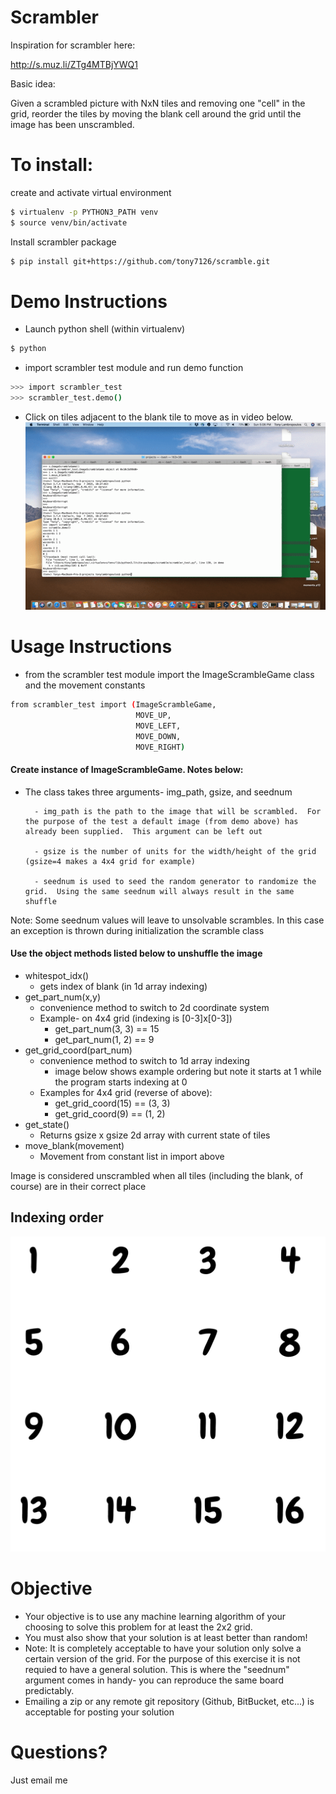 # Scrambler
Inspiration for scrambler here:

http://s.muz.li/ZTg4MTBjYWQ1

Basic idea:

Given a scrambled picture with NxN tiles and removing one "cell" in the grid, reorder the tiles by moving the blank cell around the grid until the image has been unscrambled.

# To install:
create and activate virtual environment
```sh
$ virtualenv -p PYTHON3_PATH venv
$ source venv/bin/activate
```
Install scrambler package
```sh
$ pip install git+https://github.com/tony7126/scramble.git
```
# Demo Instructions
  - Launch python shell (within virtualenv)
```sh
$ python
```
  - import scrambler test module and run demo function
```sh
>>> import scrambler_test
>>> scrambler_test.demo()
```  
  - Click on tiles adjacent to the blank tile to move as in video below.
[![Demo scrambler](demo/demo.gif)](demo/demo.gif)

# Usage Instructions
  - from the scrambler test module import the ImageScrambleGame class and the movement constants
```sh
from scrambler_test import (ImageScrambleGame, 
                            MOVE_UP,
                            MOVE_LEFT,
                            MOVE_DOWN,
                            MOVE_RIGHT)
```

#### Create instance of ImageScrambleGame.  Notes below:
- The class takes three arguments- img_path, gsize, and seednum

        - img_path is the path to the image that will be scrambled.  For the purpose of the test a default image (from demo above) has already been supplied.  This argument can be left out
        
        - gsize is the number of units for the width/height of the grid (gsize=4 makes a 4x4 grid for example)
        
        - seednum is used to seed the random generator to randomize the grid.  Using the same seednum will always result in the same shuffle
Note: Some seednum values will leave to unsolvable scrambles.  In this case an exception is thrown during initialization the scramble class
#### Use the object methods listed below to unshuffle the image
- whitespot_idx()
     - gets index of blank (in 1d array indexing)
- get_part_num(x,y)
   - convenience method to switch to 2d coordinate system
   - Example- on 4x4 grid (indexing is [0-3]x[0-3])
        - get_part_num(3, 3) == 15
        - get_part_num(1, 2) == 9
- get_grid_coord(part_num)
    - convenience method to switch to 1d array indexing 
        - image below shows example ordering but note it starts at 1 while the program starts indexing at 0
    - Examples for 4x4 grid (reverse of above):
        - get_grid_coord(15) == (3, 3)
        - get_grid_coord(9) == (1, 2)
- get_state()
    - Returns gsize x gsize 2d array with current state of tiles 
- move_blank(movement)
    - Movement from constant list in import above

Image is considered unscrambled when all tiles (including the blank, of course) are in their correct place
## Indexing order
![Image of unscrambled image](scramble/16.png)

# Objective
- Your objective is to use any machine learning algorithm of your choosing to solve this problem for at least the 2x2 grid.
- You must also show that your solution is at least better than random!
- Note: It is completely acceptable to have your solution only solve a certain version of the grid.  For the purpose of this exercise it is not requied to have a general solution.  This is where the "seednum" argument comes in handy- you can reproduce the same board predictably.
- Emailing a zip or any remote git repository (Github, BitBucket, etc...) is acceptable for posting your solution
# Questions?
Just email me
